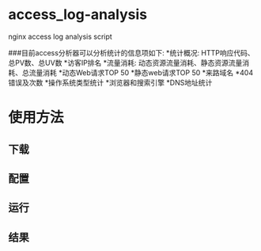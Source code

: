 # access_log-analysis
nginx access log analysis script

###目前access分析器可以分析统计的信息项如下:
*统计概况: HTTP响应代码、总PV数、总UV数
*访客IP排名
*流量消耗: 动态资源流量消耗、静态资源流量消耗、总流量消耗
*动态Web请求TOP 50
*静态web请求TOP 50
*来路域名
*404错误及次数
*操作系统类型统计
*浏览器和搜索引擎
*DNS地址统计


# 使用方法

## 下载

## 配置

## 运行

## 结果
